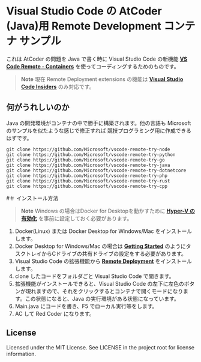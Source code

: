 # Visual Studio Code の AtCoder (Java)用 Remote Development コンテナ サンプル

これは AtCoder の問題を Java で書く時に Visual Studio Code の新機能 **[VS Code Remote - Containers](https://aka.ms/vscode-remote/containers)** を使ってコーディングするためのものです。

> **Note** 現在 Remote Deployment extensions の機能は **[ Visual Studio Code Insiders](http://code.visualstudio.com/insiders)** のみ対応です。

## 何がうれしいのか

Java の開発環境がコンテナの中で勝手に構築されます。他の言語も Microsoft のサンプルを似たような感じで修正すれば 競技プログラミング用に作成できるはずです。

```
git clone https://github.com/Microsoft/vscode-remote-try-node
git clone https://github.com/Microsoft/vscode-remote-try-python
git clone https://github.com/Microsoft/vscode-remote-try-go
git clone https://github.com/Microsoft/vscode-remote-try-java
git clone https://github.com/Microsoft/vscode-remote-try-dotnetcore
git clone https://github.com/Microsoft/vscode-remote-try-php
git clone https://github.com/Microsoft/vscode-remote-try-rust
git clone https://github.com/Microsoft/vscode-remote-try-cpp
```

#＃ インストール方法

> **Note** Windows の場合はDocker for Desktopを動かすために **[Hyper-V の有効化](https://docs.microsoft.com/ja-jp/virtualization/hyper-v-on-windows/quick-start/enable-hyper-v)** を事前に設定しておく必要があります。

1. Docker(Linux) または Docker Desktop for Windows/Mac をインストールします。
2. Docker Desktop for Windows/Mac の場合は **[Getting Started](https://code.visualstudio.com/docs/remote/containers#_getting-started)** のようにタスクトレイからCドライブの共有ドライブの設定をする必要があります。
3. Visual Studio Code の拡張機能から **[Remote Deployment](https://marketplace.visualstudio.com/items?itemName=ms-vscode-remote.vscode-remote-extensionpack)** をインストールします。
4. clone したコードをフォルダごと Visual Studio Code で開きます。
5. 拡張機能がインストールできると、Visual Studio Code の左下に左色のボタンが現れますので、それをクリックするとコンテナで開くモードになります。この状態になると、Java の実行環境がある状態になっています。
6. Main.java にコードを書き、F5 でローカル実行等をします。
7. AC して Red Coder になります。


## License

Licensed under the MIT License. See LICENSE in the project root for license information.
